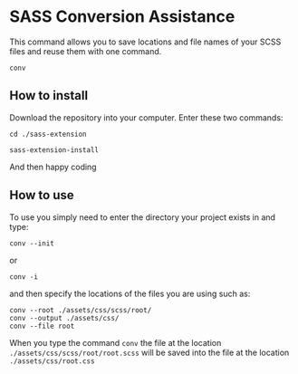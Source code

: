 # SASS Conversion Assistance

This command allows you to save locations and file names of your SCSS files and reuse them with one command.

    conv

## How to install

Download the repository into your computer.
Enter these two commands:

    cd ./sass-extension

    sass-extension-install

And then happy coding

## How to use

To use you simply need to enter the directory your project exists in and type:

    conv --init

or

    conv -i

and then specify the locations of the files you are using such as:

    conv --root ./assets/css/scss/root/
    conv --output ./assets/css/
    conv --file root

When you type the command `conv` the file at the location `./assets/css/scss/root/root.scss` will be saved into the file at the location `./assets/css/root.css`
